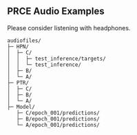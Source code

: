 ## PRCE Audio Examples

Please consider listening with headphones.

```
audiofiles/
├─ HPN/
│  ├─ C/
│  │  ├─ test_inference/targets/
│  │  └─ test_inference/
│  ├─ B/
│  └─ A/
├─ PTR/
│  ├─ C/
│  ├─ B/
│  └─ A/
├─ Model/
   ├─ C/epoch_001/predictions/
   ├─ B/epoch_001/predictions/
   └─ A/epoch_001/predictions/
```